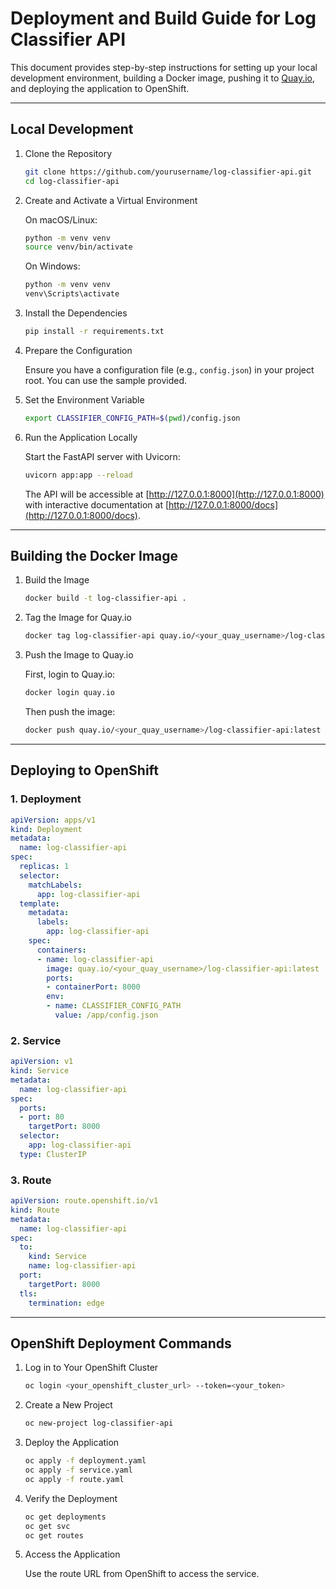 
# Deployment and Build Guide for Log Classifier API

This document provides step-by-step instructions for setting up your local development environment, building a Docker image, pushing it to [Quay.io](https://quay.io/), and deploying the application to OpenShift.

---

## Local Development

1. Clone the Repository

   ```bash
   git clone https://github.com/yourusername/log-classifier-api.git
   cd log-classifier-api
   ```

2. Create and Activate a Virtual Environment

   On macOS/Linux:

   ```bash
   python -m venv venv
   source venv/bin/activate
   ```

   On Windows:

   ```bash
   python -m venv venv
   venv\Scripts\activate
   ```

3. Install the Dependencies

   ```bash
   pip install -r requirements.txt
   ```

4. Prepare the Configuration

   Ensure you have a configuration file (e.g., `config.json`) in your project root. You can use the sample provided.

5. Set the Environment Variable

   ```bash
   export CLASSIFIER_CONFIG_PATH=$(pwd)/config.json
   ```

6. Run the Application Locally

   Start the FastAPI server with Uvicorn:

   ```bash
   uvicorn app:app --reload
   ```

   The API will be accessible at [http://127.0.0.1:8000](http://127.0.0.1:8000) with interactive documentation at [http://127.0.0.1:8000/docs](http://127.0.0.1:8000/docs).

---

## Building the Docker Image

1. Build the Image

   ```bash
   docker build -t log-classifier-api .
   ```

2. Tag the Image for Quay.io

   ```bash
   docker tag log-classifier-api quay.io/<your_quay_username>/log-classifier-api:latest
   ```

3. Push the Image to Quay.io

   First, login to Quay.io:

   ```bash
   docker login quay.io
   ```

   Then push the image:

   ```bash
   docker push quay.io/<your_quay_username>/log-classifier-api:latest
   ```

---

## Deploying to OpenShift

### 1. Deployment

```yaml
apiVersion: apps/v1
kind: Deployment
metadata:
  name: log-classifier-api
spec:
  replicas: 1
  selector:
    matchLabels:
      app: log-classifier-api
  template:
    metadata:
      labels:
        app: log-classifier-api
    spec:
      containers:
      - name: log-classifier-api
        image: quay.io/<your_quay_username>/log-classifier-api:latest
        ports:
        - containerPort: 8000
        env:
        - name: CLASSIFIER_CONFIG_PATH
          value: /app/config.json
```

### 2. Service

```yaml
apiVersion: v1
kind: Service
metadata:
  name: log-classifier-api
spec:
  ports:
  - port: 80
    targetPort: 8000
  selector:
    app: log-classifier-api
  type: ClusterIP
```

### 3. Route

```yaml
apiVersion: route.openshift.io/v1
kind: Route
metadata:
  name: log-classifier-api
spec:
  to:
    kind: Service
    name: log-classifier-api
  port:
    targetPort: 8000
  tls:
    termination: edge
```

---

## OpenShift Deployment Commands

1. Log in to Your OpenShift Cluster

   ```bash
   oc login <your_openshift_cluster_url> --token=<your_token>
   ```

2. Create a New Project

   ```bash
   oc new-project log-classifier-api
   ```

3. Deploy the Application

   ```bash
   oc apply -f deployment.yaml
   oc apply -f service.yaml
   oc apply -f route.yaml
   ```

4. Verify the Deployment

   ```bash
   oc get deployments
   oc get svc
   oc get routes
   ```

5. Access the Application

   Use the route URL from OpenShift to access the service.